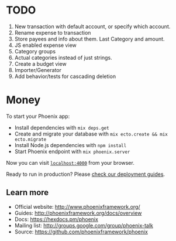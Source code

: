 # TODO

1. New transaction with default account, or specify which account.
1. Rename expense to transaction
1. Store payees and info about them. Last Category and amount.
1. JS enabled expense view
1. Category groups
1. Actual categories instead of just strings.
1. Create a budget view
1. Importer/Generator
1. Add behavior/tests for cascading deletion

# Money

To start your Phoenix app:

  * Install dependencies with `mix deps.get`
  * Create and migrate your database with `mix ecto.create && mix ecto.migrate`
  * Install Node.js dependencies with `npm install`
  * Start Phoenix endpoint with `mix phoenix.server`

Now you can visit [`localhost:4000`](http://localhost:4000) from your browser.

Ready to run in production? Please [check our deployment guides](http://www.phoenixframework.org/docs/deployment).

## Learn more

  * Official website: http://www.phoenixframework.org/
  * Guides: http://phoenixframework.org/docs/overview
  * Docs: https://hexdocs.pm/phoenix
  * Mailing list: http://groups.google.com/group/phoenix-talk
  * Source: https://github.com/phoenixframework/phoenix
